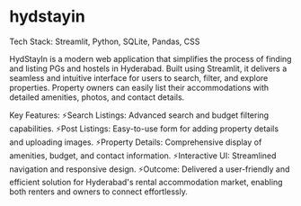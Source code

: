 # hydstayin

Tech Stack: Streamlit, Python, SQLite, Pandas, CSS

HydStayIn is a modern web application that simplifies the process of finding and listing PGs and hostels in Hyderabad. Built using Streamlit, it delivers a seamless and intuitive interface for users to search, filter, and explore properties. Property owners can easily list their accommodations with detailed amenities, photos, and contact details.

Key Features:
⚡Search Listings: Advanced search and budget filtering capabilities.
⚡Post Listings: Easy-to-use form for adding property details and uploading images.
⚡Property Details: Comprehensive display of amenities, budget, and contact information.
⚡Interactive UI: Streamlined navigation and responsive design.
⚡Outcome: Delivered a user-friendly and efficient solution for Hyderabad's rental accommodation market, enabling both renters and owners to connect effortlessly.
